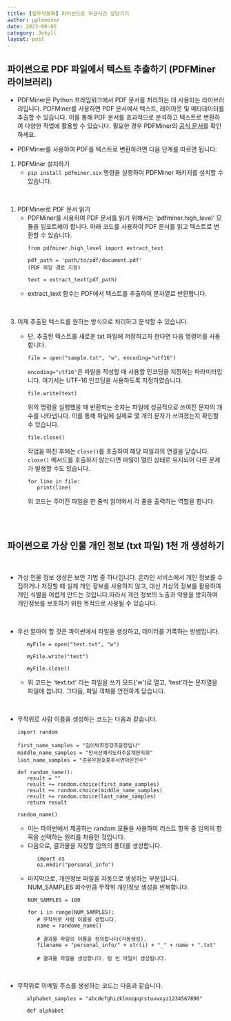 ```yaml
---
title: [업무자동화] 파이썬으로 퇴근시간 앞당기기
author: pplemover
date: 2023-06-05
category: Jekyll
layout: post
---
```


## 파이썬으로 PDF 파일에서 텍스트 추출하기 (PDFMiner 라이브러리)

- PDFMiner은 Python 프레임워크에서 PDF 문서를 처리하는 데 사용되는 라이브러리입니다. PDFMiner를 사용하면 PDF 문서에서 텍스트, 레이아웃 및 메타데이터를 추출할 수 있습니다. 이를 통해 PDF 문서를 효과적으로 분석하고 텍스트로 변환하여 다양한 작업에 활용할 수 있습니다. 필요한 경우 PDFMiner의 [공식 문서](https://pdfminersix.readthedocs.io/)를 확인하세요. 

- PDFMiner를 사용하여 PDF를 텍스트로 변환하려면 다음 단계를 따르면 됩니다:

1. PDFMiner 설치하기
   - `pip install pdfminer.six` 명령을 실행하여 PDFMiner 패키지를 설치할 수 있습니다.

<br>

1. PDFMiner로 PDF 문서 읽기
   - PDFMiner를 사용하여 PDF 문서를 읽기 위해서는 'pdfminer.high_level' 모듈을 임포트해야 합니다. 아래 코드를 사용하여 PDF 문서를 읽고 텍스트로 변환할 수 있습니다.
      ```
      from pdfminer.high_level import extract_text

      pdf_path = 'path/to/pdf/document.pdf'
      (PDF 파일 경로 지정)

      text = extract_text(pdf_path)
      ```
    - extract_text 함수는 PDF에서 텍스트를 추출하여 문자열로 반환합니다. 

<br>

3. 이제 추출된 텍스트를 원하는 방식으로 처리하고 분석할 수 있습니다. 
   - 단, 추출된 텍스트를 새로운 txt 파일에 저장하고자 한다면 다음 명령어를 사용합니다.  
      ```
      file = open("sample.txt", "w", encoding="utf16")
      ```
      `encoding="utf16"`은 파일을 작성할 때 사용할 인코딩을 지정하는 파라미터입니다. 여기서는 UTF-16 인코딩을 사용하도록 지정하였습니다. 

      ```
      file.write(text)
      ```
      위의 명령을 실행했을 때 반환되는 숫자는 파일에 성공적으로 쓰여진 문자의 개수를 나타냅니다. 이를 통해 파일에 실제로 몇 개의 문자가 쓰여졌는지 확인할 수 있습니다.

      ```
      file.close()
      ```
      작업을 마친 후에는 `close()`를 호출하여 해당 파일과의 연결을 닫습니다. `close()` 메서드를 호출하지 않는다면 파일이 열린 상태로 유지되어 다른 문제가 발생할 수도 있습니다. 

      ```
      for line in file:
         print(line)
      ```
      위 코드는 주어진 파일을 한 줄씩 읽어와서 각 줄을 출력하는 역할을 합니다. 

<br>
<br>


## 파이썬으로 가상 인물 개인 정보 (txt 파일) 1천 개 생성하기

<br>

- 가상 인물 정보 생성은 보안 기법 중 하나입니다. 온라인 서비스에서 개인 정보를 수집하거나 저장할 때 실제 개인 정보를 사용하지 않고, 대신 가상의 정보를 활용하여 개인 식별을 어렵게 만드는 것입니다.따라서 개인 정보의 노출과 악용을 방지하여 개인정보를 보호하기 위한 목적으로 사용될 수 있습니다. 

<br>

- 우선 알아야 할 것은 파이썬에서 파일을 생성하고, 데이터를 기록하는 방법입니다. 
   ```
      myFile = open("test.txt", "w")

      myFile.write("test")

      myFile.close()
   ```  

   - 위 코드는 'text.txt' 라는 파일을 쓰기 모드('w')로 열고, 'test'라는 문자열을 파일에 씁니다. 그다음, 파일 객체를 안전하게 닫습니다. 

<br>

- 무작위로 사람 이름을 생성하는 코드는 다음과 같습니다.
   ```
   import random

   first_name_samples = "김이박최정강조윤장임나"
   middle_name_samples = "민서선예지도하주윤채현지휘"
   last_name_samples = "준윤우원호홍후서연아은진수"

   def random_name():
      result = ""
      result += random.choice(first_name_samples)
      result += random.choice(middle_name_samples)
      result += random.choice(last_name_samples)
      return result

   random_name()
   ```
   - 이는 파이썬에서 제공하는 random 모듈을 사용하여 리스트 항목 중 임의의 항목을 선택하는 원리를 차용한 것입니다. 
   - 다음으로, 결과물을 저장할 임의의 폴더를 생성합니다.
      ```
         import os
         os.mkdir("personal_info")
      ```
   -  마지막으로, 개인정보 파일을 자동으로 생성하는 부분입니다. NUM_SAMPLES 회수만큼 무작위 개인정보 생성을 반복합니다. 
      ```
      NUM_SAMPLES = 100

      for i in range(NUM_SAMPLES):
         # 무작위로 사람 이름을 생헙니다. 
         name = randome_name()

         # 결과물 파일의 이름을 정의합니다(자동생성).
         filename = "personal_info/" + str(i) + "_" + name + ".txt"

         # 결과물 파일을 생성합니다. 텅 빈 파일이 생성됩니다.
      ```
<br>

- 무작위로 이메일 주소를 생성하는 코드는 다음과 같습니다. 
   ```
      alphabet_samples = "abcdefghizklmnopqrstuvwxyz1234567890"
      
      def alphabet
   ```  